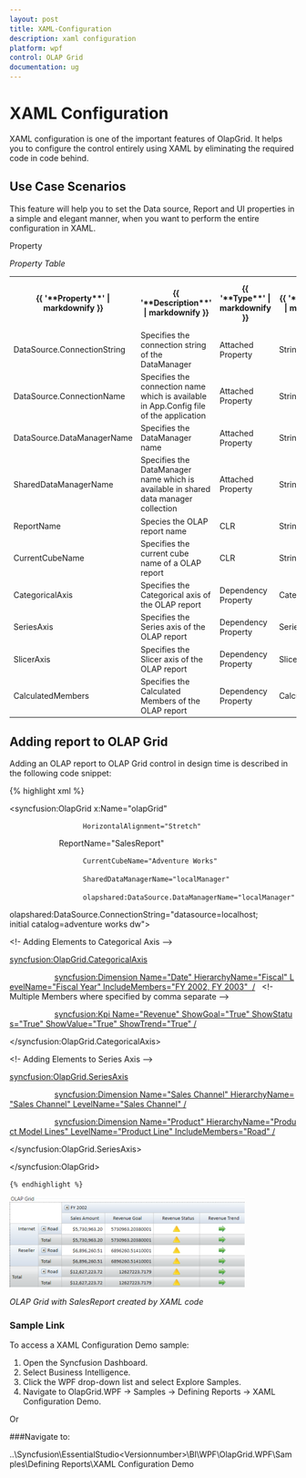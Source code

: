 ```yaml
---
layout: post
title: XAML-Configuration
description: xaml configuration
platform: wpf
control: OLAP Grid
documentation: ug
---
```


# XAML Configuration

XAML configuration is one of the important features of OlapGrid. It helps you to configure the control entirely using XAML by eliminating the required code in code behind. 



## Use Case Scenarios

This feature will help you to set the Data source, Report and UI properties in a simple and elegant manner, when you want to perform the entire configuration in XAML.

 Property

_Property Table_

<table>
<tr>
<th>
{{ '**Property**' | markdownify }}</th><th>
{{ '**Description**' | markdownify }}</th><th>
{{ '**Type**' | markdownify }}</th><th>
{{ '**Data  Type**' | markdownify }}</th><th>
{{ '**Reference Link**' | markdownify }}</th></tr>
<tr>
<td>
DataSource.ConnectionString</td><td>
Specifies the connection string of the DataManager</td><td>
Attached Property</td><td>
String</td><td>
-</td></tr>
<tr>
<td>
DataSource.ConnectionName</td><td>
Specifies the connection name which is available in App.Config file of the application</td><td>
Attached Property</td><td>
String</td><td>
-</td></tr>
<tr>
<td>
DataSource.DataManagerName</td><td>
Specifies the DataManager name</td><td>
Attached Property</td><td>
String</td><td>
-</td></tr>
<tr>
<td>
SharedDataManagerName</td><td>
Specifies the DataManager name which is available in shared data manager collection</td><td>
Attached Property</td><td>
String</td><td>
-</td></tr>
<tr>
<td>
ReportName</td><td>
Species the OLAP report name</td><td>
CLR</td><td>
String</td><td>
-</td></tr>
<tr>
<td>
CurrentCubeName</td><td>
Specifies the current cube name of a OLAP report</td><td>
CLR</td><td>
String</td><td>
-</td></tr>
<tr>
<td>
CategoricalAxis</td><td>
Specifies the Categorical axis of the OLAP report</td><td>
Dependency Property</td><td>
CategoricalAxis</td><td>
-</td></tr>
<tr>
<td>
SeriesAxis</td><td>
Specifies the Series axis of the OLAP report</td><td>
Dependency Property</td><td>
SeriesAxis</td><td>
-</td></tr>
<tr>
<td>
SlicerAxis</td><td>
Specifies the Slicer axis of the OLAP report</td><td>
Dependency Property</td><td>
SlicerAxis</td><td>
-</td></tr>
<tr>
<td>
CalculatedMembers</td><td>
Specifies the Calculated Members of the OLAP report</td><td>
Dependency Property</td><td>
CalculatedMembers</td><td>
-</td></tr>
</table>


## Adding report to OLAP Grid

Adding an OLAP report to OLAP Grid control in design time is described in the following code snippet:

  {% highlight xml %}

   



<syncfusion:OlapGrid x:Name="olapGrid" 

                      HorizontalAlignment="Stretch"

                      ReportName="SalesReport"

                      CurrentCubeName="Adventure Works" 

                      SharedDataManagerName="localManager"

                      olapshared:DataSource.DataManagerName="localManager"

olapshared:DataSource.ConnectionString="datasource=localhost; initial catalog=adventure works dw">



<!- Adding Elements to Categorical Axis -->

<syncfusion:OlapGrid.CategoricalAxis>

                    <syncfusion:Dimension Name="Date" HierarchyName="Fiscal" LevelName="Fiscal Year" IncludeMembers="FY 2002, FY 2003"  />   <!- Multiple Members where specified by comma separate -->                 

                    <syncfusion:Kpi Name="Revenue" ShowGoal="True" ShowStatus="True" ShowValue="True" ShowTrend="True" />

</syncfusion:OlapGrid.CategoricalAxis>



<!- Adding Elements to Series Axis -->

<syncfusion:OlapGrid.SeriesAxis>

                    <syncfusion:Dimension Name="Sales Channel" HierarchyName="Sales Channel" LevelName="Sales Channel" />

                    <syncfusion:Dimension Name="Product" HierarchyName="Product Model Lines" LevelName="Product Line" IncludeMembers="Road" />

</syncfusion:OlapGrid.SeriesAxis>



</syncfusion:OlapGrid>

    {% endhighlight %}







![](XAML-Configuration_images/XAML-Configuration_img1.png)

_OLAP Grid with SalesReport created by XAML code_



### Sample Link

To access a XAML Configuration Demo sample:

1. Open the Syncfusion Dashboard.
2. Select Business Intelligence.
3. Click the WPF drop-down list and select Explore Samples.
4. Navigate to OlapGrid.WPF -> Samples -> Defining Reports -> XAML Configuration Demo.

Or

###Navigate to:

..\Syncfusion\EssentialStudio\<Versionnumber>\BI\WPF\OlapGrid.WPF\Samples\Defining Reports\XAML Configuration Demo 

